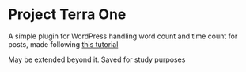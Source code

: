 # Project Terra One

A simple plugin for WordPress handling word count and time count for posts, made following [this tutorial](https://www.youtube.com/watch?v=hbJiwm5YL5Q&t=1345s&ab_channel=LearnWebCode)

May be extended beyond it. Saved for study purposes
